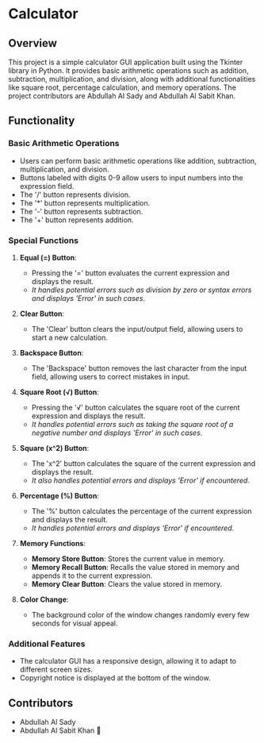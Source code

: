 # Calculator

## Overview
This project is a simple calculator GUI application built using the Tkinter library in Python. It provides basic arithmetic operations such as addition, subtraction, multiplication, and division, along with additional functionalities like square root, percentage calculation, and memory operations. The project contributors are Abdullah Al Sady and Abdullah Al Sabit Khan.

## Functionality

### Basic Arithmetic Operations
- Users can perform basic arithmetic operations like addition, subtraction, multiplication, and division.
- Buttons labeled with digits 0-9 allow users to input numbers into the expression field.
- The '/' button represents division.
- The '*' button represents multiplication.
- The '-' button represents subtraction.
- The '+' button represents addition.

### Special Functions
1. **Equal (=) Button**:
   - Pressing the '=' button evaluates the current expression and displays the result.
   - *It handles potential errors such as division by zero or syntax errors and displays 'Error' in such cases*.

2. **Clear Button**:
   - The 'Clear' button clears the input/output field, allowing users to start a new calculation.

3. **Backspace Button**:
   - The 'Backspace' button removes the last character from the input field, allowing users to correct mistakes in input.

4. **Square Root (√) Button**:
   - Pressing the '√' button calculates the square root of the current expression and displays the result.
   - *It handles potential errors such as taking the square root of a negative number and displays 'Error' in such cases*.

5. **Square (x^2) Button**:
   - The 'x^2' button calculates the square of the current expression and displays the result.
   - *It also handles potential errors and displays 'Error' if encountered*.

6. **Percentage (%) Button**:
   - The '%' button calculates the percentage of the current expression and displays the result.
   - *It handles potential errors and displays 'Error' if encountered*.

7. **Memory Functions**:
   - **Memory Store Button**: Stores the current value in memory.
   - **Memory Recall Button**: Recalls the value stored in memory and appends it to the current expression.
   - **Memory Clear Button**: Clears the value stored in memory.

8. **Color Change**:
   - The background color of the window changes randomly every few seconds for visual appeal.

### Additional Features
- The calculator GUI has a responsive design, allowing it to adapt to different screen sizes.
- Copyright notice is displayed at the bottom of the window.

## Contributors
- Abdullah Al Sady
- Abdullah Al Sabit Khan 🎉
